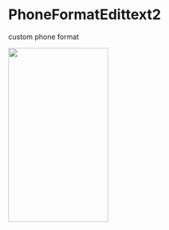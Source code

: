 # PhoneFormatEdittext2
custom phone format

<img src="https://github.com/kae27/THWaveForOC/blob/master/Screenshot_20180911-085227.png" width="200" height="350">
